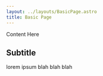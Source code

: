 ```yaml
---
layout: ../layouts/BasicPage.astro
title: Basic Page
---
```


Content Here

## Subtitle

lorem ipsum blah blah blah
